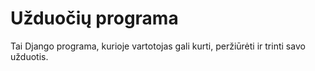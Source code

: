 # Užduočių programa
Tai Django programa, kurioje vartotojas gali kurti, peržiūrėti ir trinti savo užduotis.
